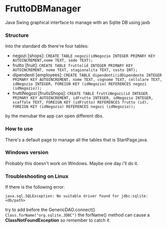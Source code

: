 # FruttoDBManager
Java Swing graphical interface to manage with an Sqlite DB using jaxb

### Structure
Into the standard db there're four tables:
- negozi [shops]: ``CREATE TABLE negozi(idNegozio INTEGER PRIMARY KEY AUTOINCREMENT,nome TEXT, sede TEXT);``
- frutto [fruit]: ``CREATE TABLE frutto(id INTEGER PRIMARY KEY AUTOINCREMENT, nome TEXT, stagionalita TEXT, costo INT);``
- dipendenti [employees]:  ``CREATE TABLE dipendenti(idDipendente INTEGER PRIMARY KEY AUTOINCREMENT, nome TEXT, cognome TEXT, cellulare TEXT, idNegozio INTEGER, FOREIGN KEY (idNegozio) REFERENCES negozi (idNegozio));``
- fruttiNegozi [fruitsShops]: ``CREATE TABLE fruttiNegozi(id INTEGER PRIMARY KEY AUTOINCREMENT, idFrutto INTEGER, idNegozio INTEGER, scaffale TEXT, FOREIGN KEY (idFrutto) REFERENCES frutto (id), FOREIGN KEY (idNegozio) REFERENCES negozi (idNegozio));``

by the menubar the app can open different dbs.

### How to use
There's a default page to manage all the tables that is StartPage.java.

### Windows version
Probably this doesn't work on Windows. Maybe one day i'll do it.

### Troubleshooting on Linux
If there is the following error:

``java.sql.SQLException: No suitable driver found for jdbc:sqlite:<db/path>``

try to add before the GenericDAO.connect() ``Class.forName("org.sqlite.JDBC")`` 
the forName() method can cause a **ClassNotFoundException** so remember to catch it.